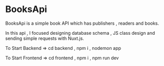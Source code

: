 # BooksApi

BooksApi is a simple book API which has publishers , readers and books. 

In this api , I focused designing database schema , JS class design and sending simple requests with Nuxt.js.

To Start Backend => cd backend , npm i , nodemon app 

To Start Frontend => cd frontend , npm i , npm run dev
